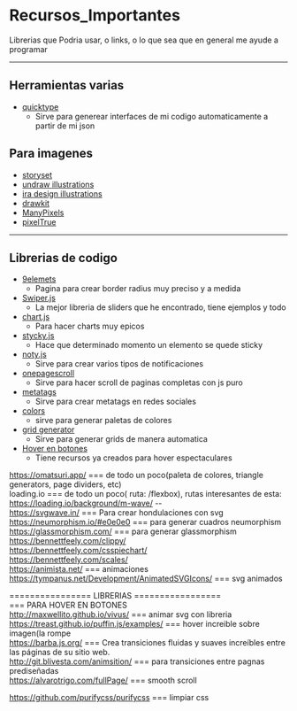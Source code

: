 # Recursos_Importantes
Librerias que Podria usar, o links, o lo que sea que en general me ayude a programar
<hr>

## Herramientas varias
- [quicktype](https://app.quicktype.io/)
	- Sirve para generear interfaces de mi codigo automaticamente a partir de mi json
## Para imagenes

- [storyset](https://storyset.com/)
- [undraw illustrations](https://undraw.co/illustrations)
- [ira design illustrations](https://iradesign.io/illustrations)
- [drawkit](https://drawkit.com/)
- [ManyPixels](https://www.manypixels.co/gallery)
- [pixelTrue](https://www.pixeltrue.com/free-illustrations)

<hr>

## Librerias de codigo

- [9elemets](https://9elements.github.io/fancy-border-radius/full-control.html)
  - Pagina para crear border radius muy preciso y a medida
- [Swiper.js](https://swiperjs.com/demos#navigation)
  - La mejor libreria de sliders que he encontrado, tiene ejemplos y todo   
- [chart.js](https://www.chartjs.org/docs/latest/samples/area/radar.html)
  - Para hacer charts muy epicos
- [stycky.js](http://stickyjs.com/)
  - Hace que determinado momento un elemento se quede sticky
- [noty.js](https://ned.im/noty/v2/api.html)
  - Sirve para crear varios tipos de notificaciones 
- [onepagescroll](http://peachananr.github.io/purejs-onepage-scroll/)
  - Sirve para hacer scroll de paginas completas con js puro
- [metatags](https://metatags.io/)
  - Sirve para crear metatags en redes sociales
- [colors](https://coolors.co/generate)
  - sirve para generar paletas de colores
- [grid generator](https://css-grid.netlify.app/?pg=1)
  - Sirve para generar grids de manera automatica
- [Hover en botones](http://ianlunn.github.io/Hover/)
  - Tiene recursos ya creados para hover espectaculares
 
https://omatsuri.app/ 					=== de todo un poco(paleta de colores, triangle generators, page dividers, etc) <br>
loading.io 						=== de todo un poco( ruta: /flexbox), rutas interesantes de esta: https://loading.io/background/m-wave/ -- <br>
https://svgwave.in/ 					=== Para crear hondulaciones con svg <br>
https://neumorphism.io/#e0e0e0				=== para generar cuadros neumorphism <br>
https://glassmorphism.com/				=== para generar glassmorphism <br>
https://bennettfeely.com/clippy/ <br>
https://bennettfeely.com/csspiechart/ <br>
https://bennettfeely.com/scales/ <br>
https://animista.net/					=== animaciones <br>
https://tympanus.net/Development/AnimatedSVGIcons/ 	=== svg animados <br>

================ LIBRERIAS ================= <br>
		=== PARA HOVER EN BOTONES <br>
http://maxwellito.github.io/vivus/			=== animar svg con libreria <br>
https://treast.github.io/puffin.js/examples/		=== hover increible sobre imagen(la rompe <br>
https://barba.js.org/					=== Crea transiciones fluidas y suaves increíbles entre las páginas de su sitio web. <br>
http://git.blivesta.com/animsition/			=== para transiciones entre pagnas prediseñadas <br>
https://alvarotrigo.com/fullPage/			=== smooth scroll <br>

https://github.com/purifycss/purifycss			=== limpiar css <br>

















